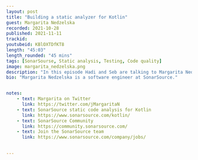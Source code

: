 ```yaml
---
layout: post
title: "Building a static analyzer for Kotlin"
guest: Margarita Nedzelska
recorded: 2021-10-28
published: 2021-11-11
trackid: 
youtubeid: KBlOXTDfKT8
length: "45:03"
length_rounded: "45 mins"
tags: [SonarSourse, Static analysis, Testing, Code quality]
image: margarita_nedzelska.png
description: "In this episode Hadi and Seb are talking to Margarita Nedzelska from SonarSource about how she and her team built a working static analyzer for Kotlin."
bio: "Margarita Nedzelska is a software engineer at SonarSource."


notes:
    - text: Margarita on Twitter
      link: https://twitter.com/jMargaritaN
    - text: SonarSource static code analysis for Kotlin
      link: https://www.sonarsource.com/kotlin/
    - text: SonarSource Community
      link: https://community.sonarsource.com/
    - text: Join the SonarSource team
      link: https://www.sonarsource.com/company/jobs/

   
---
```

